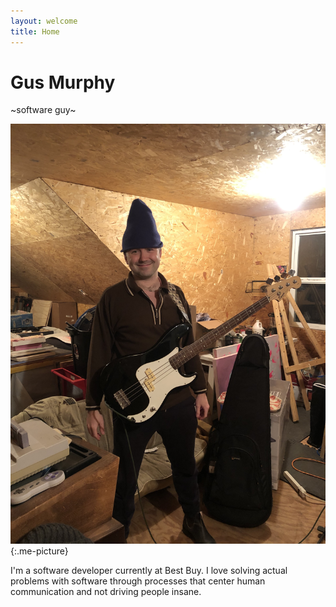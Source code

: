 ```yaml
---
layout: welcome
title: Home
---
```


<h1>Gus Murphy</h1>
<p class="software-guy">~software guy~</p>

![Me holding a Squier bass](/assets/images/me_with_bass.jpeg){:.me-picture}

I'm a software developer currently at Best Buy. I love solving actual
problems with software through processes that center human communication and
not driving people insane.
